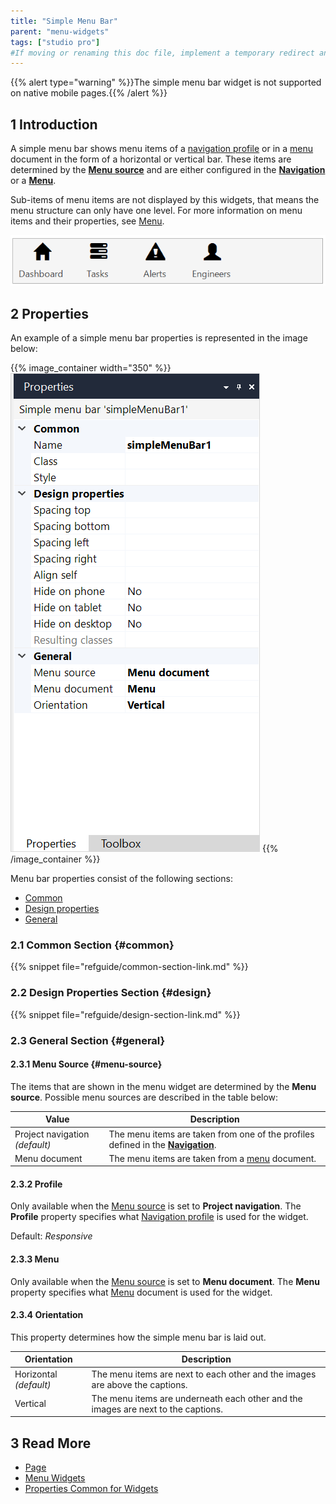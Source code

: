 ```yaml
---
title: "Simple Menu Bar"
parent: "menu-widgets"
tags: ["studio pro"]
#If moving or renaming this doc file, implement a temporary redirect and let the respective team know they should update the URL in the product. See Mapping to Products for more details.
---
```


{{% alert type="warning" %}}The simple menu bar widget is not supported on native mobile pages.{{% /alert %}}

## 1 Introduction

A simple menu bar shows menu items of a [navigation profile](navigation#profiles) or in a [menu](menu) document in the form of a horizontal or vertical bar. These items are determined by the [**Menu source**](#menu-source) and are either configured in the **[Navigation](navigation)** or a **[Menu](menu)**.

Sub-items of menu items are not displayed by this widgets, that means the menu structure can only have one level. For more information on menu items and their properties, see [Menu](menu).

![Simple Menu Bar](attachments/menu-widgets/simple-menu-bar.png)

## 2 Properties

An example of a simple menu bar properties is represented in the image below:

{{% image_container width="350" %}}![Simple Menu Bar Properties](attachments/menu-widgets/simple-menu-bar-properties.png)
{{% /image_container %}}

Menu bar properties consist of the following sections:

* [Common](#common)
* [Design properties](#design)
* [General](#general)

### 2.1 Common Section {#common}

{{% snippet file="refguide/common-section-link.md" %}}

### 2.2 Design Properties Section {#design}

{{% snippet file="refguide/design-section-link.md" %}}

### 2.3 General Section {#general}

#### 2.3.1 Menu Source {#menu-source}

The items that are shown in the menu widget are determined by the **Menu source**. Possible menu sources are described in the table below:

| Value              | Description                                                  |
| ------------------ | ------------------------------------------------------------ |
| Project navigation  *(default)* | The menu items are taken from one of the profiles defined in the [**Navigation**](navigation). |
| Menu document      | The menu items are taken from a [menu](menu) document.       |

#### 2.3.2 Profile 

Only available when the [Menu source](#menu-source) is set to **Project navigation**. The **Profile** property specifies what [Navigation profile](navigation#profiles) is used for the widget. 

Default: *Responsive*

#### 2.3.3 Menu 

Only available when the [Menu source](#menu-source) is set to **Menu document**. The **Menu** property specifies what [Menu](menu) document is used for the widget.

#### 2.3.4 Orientation

This property determines how the simple menu bar is laid out.

| Orientation | Description |
| --- | --- |
| Horizontal  *(default)* | The menu items are next to each other and the images are above the captions. |
| Vertical | The menu items are underneath each other and the images are next to the captions. |

## 3 Read More

* [Page](page)
* [Menu Widgets](menu-widgets)
* [Properties Common for Widgets](common-widget-properties)